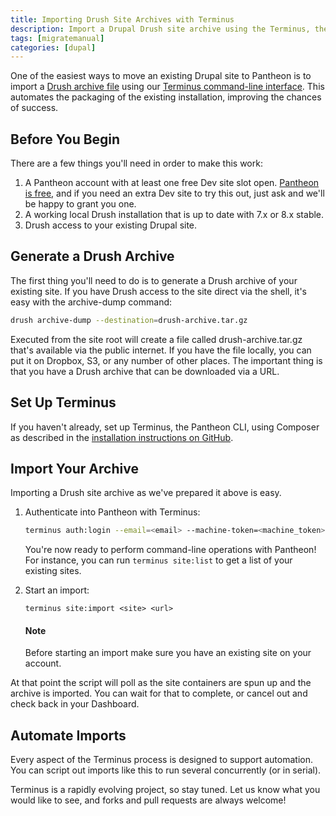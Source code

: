 ```yaml
---
title: Importing Drush Site Archives with Terminus
description: Import a Drupal Drush site archive using the Terminus, the Pantheon CLI tool.
tags: [migratemanual]
categories: [dupal]
---
```

One of the easiest ways to move an existing Drupal site to Pantheon is to import a [Drush archive file](https://drushcommands.com/drush-8x/core/archive-dump/) using our [Terminus command-line interface](/docs/terminus/). This automates the packaging of the existing installation, improving the chances of success.

## Before You Begin

There are a few things you'll need in order to make this work:

1. A Pantheon account with at least one free Dev site slot open. [Pantheon is free](https://dashboard.pantheon.io/register), and if you need an extra Dev site to try this out, just ask and we'll be happy to grant you one.
2. A working local Drush installation that is up to date with 7.x or 8.x stable.
3. Drush access to your existing Drupal site.

## Generate a Drush Archive

The first thing you'll need to do is to generate a Drush archive of your existing site. If you have Drush access to the site direct via the shell, it's easy with the archive-dump command:
```bash
drush archive-dump --destination=drush-archive.tar.gz
```
Executed from the site root will create a file called drush-archive.tar.gz that's available via the public internet. If you have the file locally, you can put it on Dropbox, S3, or any number of other places. The important thing is that you have a Drush archive that can be downloaded via a URL.

## Set Up Terminus

If you haven't already, set up Terminus, the Pantheon CLI, using Composer as described in the [installation instructions on GitHub](https://github.com/pantheon-systems/cli/wiki/installation).

## Import Your Archive

Importing a Drush site archive as we've prepared it above is easy. 

1. Authenticate into Pantheon with Terminus:

   ```bash
   terminus auth:login --email=<email> --machine-token=<machine_token>
   ```

   You're now ready to perform command-line operations with Pantheon! For instance, you can run `terminus site:list` to get a list of your existing sites.

2. Start an import:

   ```nohighlight
   terminus site:import <site> <url>
   ```

    <div class="alert alert-info">
    <h4 class="info">Note</h4><p markdown="1">
    Before starting an import make sure you have an existing site on your account.
    </p></div>

  At that point the script will poll as the site containers are spun up and the archive is imported. You can wait for that to complete, or cancel out and check back in your Dashboard.

## Automate Imports

Every aspect of the Terminus process is designed to support automation. You can script out imports like this to run several concurrently (or in serial).

Terminus is a rapidly evolving project, so stay tuned. Let us know what you would like to see, and forks and pull requests are always welcome!
